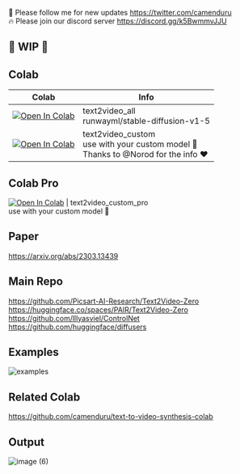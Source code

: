 🐣 Please follow me for new updates https://twitter.com/camenduru <br />
🔥 Please join our discord server https://discord.gg/k5BwmmvJJU

## 🚦 WIP 🚦

## Colab

| Colab | Info
| --- | --- |
[![Open In Colab](https://colab.research.google.com/assets/colab-badge.svg)](https://colab.research.google.com/github/camenduru/text2video-zero-colab/blob/main/text2video_all.ipynb) | text2video_all <br /> runwayml/stable-diffusion-v1-5
[![Open In Colab](https://colab.research.google.com/assets/colab-badge.svg)](https://colab.research.google.com/github/camenduru/text2video-zero-colab/blob/main/text2video_custom.ipynb) | text2video_custom <br /> use with your custom model 🥳 <br /> Thanks to @Norod for the info ❤

## Colab Pro

[![Open In Colab](https://colab.research.google.com/assets/colab-badge.svg)](https://colab.research.google.com/github/camenduru/text2video-zero-colab/blob/main/text2video_custom_pro.ipynb) | text2video_custom_pro <br /> use with your custom model 🥳

## Paper 
https://arxiv.org/abs/2303.13439

## Main Repo
https://github.com/Picsart-AI-Research/Text2Video-Zero <br />
https://huggingface.co/spaces/PAIR/Text2Video-Zero <br />
https://github.com/lllyasviel/ControlNet <br />
https://github.com/huggingface/diffusers <br />

## Examples
![examples](https://user-images.githubusercontent.com/54370274/228434661-056f445b-3998-4918-b2fb-3e82ec022080.gif)

## Related Colab
https://github.com/camenduru/text-to-video-synthesis-colab

## Output

![image (6)](https://user-images.githubusercontent.com/54370274/228700984-46ac3613-a53a-46d2-a3f1-122b5550fbee.gif)
